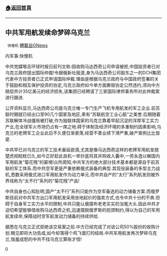 ###  [:house:返回首頁](https://github.com/ourhimalayas/txt)
---

## 中共军用航发续命梦碎乌克兰
` 快慢机` [轉載自GNews](https://gnews.org/zh-hans/643057/)

内军事:快慢机

中共党媒喉舌环球时报日前刊文称:因收购马达西奇公司申请被拒,中国投资者已对乌克兰政府提出国际仲裁!令据俄新社报道,身为马达西奇公司股东之一的DCH集团代表中方投资者已正式申请国际仲裁.理由是根据乌克兰政府与中国政府签署的关于鼓励和相互保护投资的协定,乌克兰政府如今单方面撕毁协定公然违约,须向中方赔偿共计35亿美元的经济损失,该集团已经聘请了三家国际律师事务所对此仲裁案进行跟进.

公开资料显示,马达西奇公司是乌克兰唯一专门生产飞机专用航发的军工企业.前苏联时期就已经出口至90几个国家及地区,素有“苏联航空工业心脏”之美誉.后期随着苏联解体冷战僵局被打破,作为独联体国家的乌克兰靠着早起沉淀的浑厚军工实力产业,在全球军火市场仍占有一席之地.碍于体制及经济环境的多重制约因素影响,乌克兰的老牌军工企业此后不久便日渐衰落,经营不善业绩下滑严重,破产案例比比皆是.

中共早已对乌克兰的军工技术垂延欲滴,尤其是像马达西奇这样的老牌军用航发翘楚虎视眈眈已久,如今正好趁此良机一举抄底将其并购收入囊中,一劳永逸以解国内军用航发“菊花残”的窘境!众所周知,中共军方的绝大部分技术基本都是源自于前苏联的军工体系.而中共空军更是严重依赖俄式装备的典型.其现役装备的多型主力战机,悉数采用俄式进口军用航发作为动力单元.而中共自产的“太行”系列航发则被外界戏称为“太不行”系列的“菊花残”产品!

中共自身也心知肚明,国产“太不行”系列只能作为空军备选的动力储备方案.而俄罗斯目前对中共军方出口军用航发采用坐地起价的强卖方式,也令中共十分的不爽.但碍于自身军工实力水平的限制,中共只能认俄摆布老老实实的当冤大头.因此中共才迫切希望能够借收购马达西奇之机,迅速摆脱俄罗斯的扼颈制约,得以为自己的军用航发续命,保障战时空军航发动力储备的持续供给.

据悉在乌克兰正式拒绝该交易案之前.中方已经完成了对该公司50%股份的收购计划.眼见即将大功告成,如今却落得个鸡飞蛋打的结局.中共军用航发再次梦碎乌克兰,恼羞成怒的中共不找乌克兰算账才怪!

0
